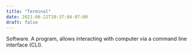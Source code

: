 ```yaml
---
title: "Terminal"
date: 2021-06-22T20:37:04-07:00
draft: false
---
```


Software. A program, allows interacting with computer via a command line interface (CLI).
